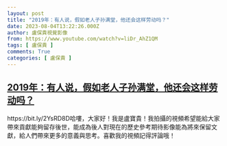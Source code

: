 ```yaml
---
layout: post
title: "2019年：有人说，假如老人子孙满堂，他还会这样劳动吗？"
date: 2023-08-04T13:22:26.000Z
author: 盧保貴視覺影像
from: https://www.youtube.com/watch?v=liDr_AhZ1QM
tags: [ 盧保貴 ]
comments: True
categories: [ 盧保貴 ]
---
```

<!--1691155346000-->
[2019年：有人说，假如老人子孙满堂，他还会这样劳动吗？](https://www.youtube.com/watch?v=liDr_AhZ1QM)
------

<div>
https://bit.ly/2YsRD8D哈嘍，大家好！我是盧寶貴！我拍攝的視頻希望能給大家帶來貢獻能夠留存後世，能成為後人對現在的歷史參考期待影像能為將來保留文獻，給人們帶來更多的意義與思考。喜歡我的視頻記得評論哦！
</div>

